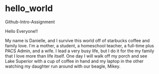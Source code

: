 # hello_world
Github-Intro-Assignment

Hello Everyone!!

My name is Danielle, and I survive this world off of starbucks coffee and family love. 
I'm a mother, a student, a homeschool teacher, a full-time plus PACS Admin, and a wife. I lead a very busy life, but I do it for the my family that I love more than life itself. One day I will walk off my porch and see Lake Superior with a cup of coffee in hand and my laptop in the other watching my daughter run around with our beagle, Mikey.


